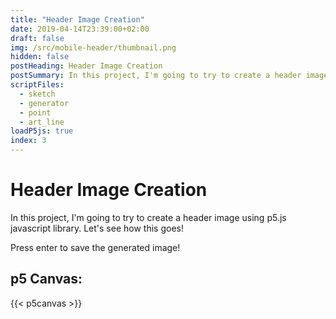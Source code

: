 ```yaml
---
title: "Header Image Creation"
date: 2019-04-14T23:39:00+02:00
draft: false
img: /src/mobile-header/thumbnail.png
hidden: false
postHeading: Header Image Creation
postSummary: In this project, I'm going to try to create a header image using p5.js javascript library. Let's see how this goes!
scriptFiles:
  - sketch
  - generator
  - point
  - art_line
loadP5js: true
index: 3
---
```


# Header Image Creation

In this project, I'm going to try to create a header image using p5.js javascript library. Let's see how this goes!

Press enter to save the generated image!

## p5 Canvas:

{{< p5canvas >}}
